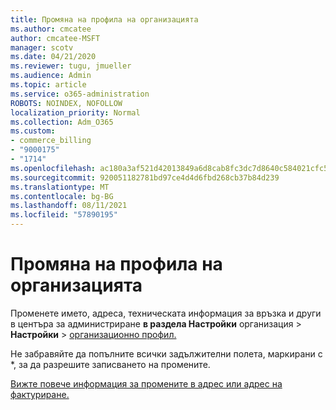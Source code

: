 ```yaml
---
title: Промяна на профила на организацията
ms.author: cmcatee
author: cmcatee-MSFT
manager: scotv
ms.date: 04/21/2020
ms.reviewer: tugu, jmueller
ms.audience: Admin
ms.topic: article
ms.service: o365-administration
ROBOTS: NOINDEX, NOFOLLOW
localization_priority: Normal
ms.collection: Adm_O365
ms.custom:
- commerce_billing
- "9000175"
- "1714"
ms.openlocfilehash: ac180a3af521d42013849a6d8cab8fc3dc7d8640c584021cfc5618a688f73b59
ms.sourcegitcommit: 920051182781bd97ce4d4d6fbd268cb37b84d239
ms.translationtype: MT
ms.contentlocale: bg-BG
ms.lasthandoff: 08/11/2021
ms.locfileid: "57890195"
---
```

# <a name="change-organization-profile"></a>Промяна на профила на организацията

Променете името, адреса, техническата информация за връзка и други в центъра за администриране **в раздела Настройки** организация  >  **Настройки**  >  [организационно профил.](https://admin.microsoft.com/AdminPortal/Home#/Settings/OrganizationProfile/:/Settings/L1/OrganizationInformation)

Не забравяйте да попълните всички задължителни полета, маркирани с *, за да разрешите записването на промените.

[Вижте повече информация за промените в адрес или адрес на фактуриране.](https://docs.microsoft.com/microsoft-365/admin/manage/change-address-contact-and-more)
